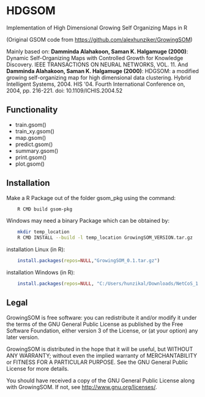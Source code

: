 # HDGSOM
Implementation of High Dimensional Growing Self Organizing Maps in R

(Original GSOM code from https://github.com/alexhunziker/GrowingSOM)

Mainly based on:
__Damminda Alahakoon, Saman K. Halgamuge (2000)__: Dynamic Self-Organizing Maps with Controlled Growth for Knowledge Discovery. IEEE TRANSACTIONS ON NEURAL NETWORKS, VOL. 11.
And
__Damminda Alahakoon, Saman K. Halgamuge (2000)__: HDGSOM: a modified growing self-organizing map for high dimensional data clustering. Hybrid Intelligent Systems, 2004. HIS '04. Fourth International Conference on, 2004, pp. 216-221.
doi: 10.1109/ICHIS.2004.52

## Functionality

- train.gsom()
- train_xy.gsom()
- map.gsom()
- predict.gsom()
- summary.gsom()
- print.gsom()
- plot.gsom()

## Installation

Make a R Package out of the folder gsom_pkg using the command:

```bash
	R CMD build gsom-pkg
```

Windows may need a binary Package which can be obtained by:

```bash
	mkdir temp_location
	R CMD INSTALL --build -l temp_location GrowingSOM_VERSION.tar.gz
```

installation Linux (in R):
```R
	install.packages(repos=NULL,"GrowingSOM_0.1.tar.gz")
```

installation Windows (in R):
```R
	install.packages(repos=NULL, "C:/Users/hunzikal/Downloads/NetCoS_1.0.zip", type="binary")
```

## Legal

GrowingSOM is free software: you can redistribute it and/or modify it under the terms of the GNU General Public License as published by the Free Software Foundation, either version 3 of the License, or (at your option) any later version.

GrowingSOM is distributed in the hope that it will be useful, but WITHOUT ANY WARRANTY; without even the implied warranty of MERCHANTABILITY or FITNESS FOR A PARTICULAR PURPOSE.  See the GNU General Public License for more details.

You should have received a copy of the GNU General Public License
along with GrowingSOM.  If not, see <http://www.gnu.org/licenses/>.
